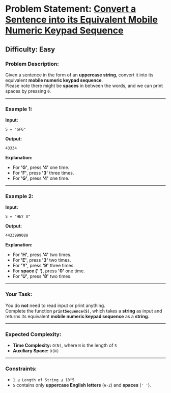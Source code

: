# Problem Statement: [Convert a Sentence into its Equivalent Mobile Numeric Keypad Sequence](https://www.geeksforgeeks.org/problems/convert-a-sentence-into-its-equivalent-mobile-numeric-keypad-sequence0547/1?itm_source=geeksforgeeks&itm_medium=article&itm_campaign=practice_card)

## Difficulty: Easy  

### **Problem Description:**
Given a sentence in the form of an **uppercase string**, convert it into its equivalent **mobile numeric keypad sequence**.  
Please note there might be **spaces** in between the words, and we can print spaces by pressing `0`.  

---

### **Example 1:**

**Input:**  
```
S = "GFG"
```
**Output:**  
```
43334
```
**Explanation:**  
- For **'G'**, press **'4'** one time.  
- For **'F'**, press **'3'** three times.  
- For **'G'**, press **'4'** one time.

---

### **Example 2:**

**Input:**  
```
S = "HEY U"
```
**Output:**  
```
4433999088
```
**Explanation:**  
- For **'H'**, press **'4'** two times.  
- For **'E'**, press **'3'** two times.  
- For **'Y'**, press **'9'** three times.  
- For **space (' ')**, press **'0'** one time.  
- For **'U'**, press **'8'** two times.

---

### **Your Task:**  
You do **not** need to read input or print anything.  
Complete the function **`printSequence(S)`**, which takes a **string** as input and returns its equivalent **mobile numeric keypad sequence** as a **string**.

---

### **Expected Complexity:**
- **Time Complexity:** `O(N)`, where `N` is the length of `S`
- **Auxiliary Space:** `O(N)`

---

### **Constraints:**
- `1 ≤ Length of String ≤ 10^5`
- `S` contains only **uppercase English letters** (`A-Z`) and **spaces** (`' '`).
